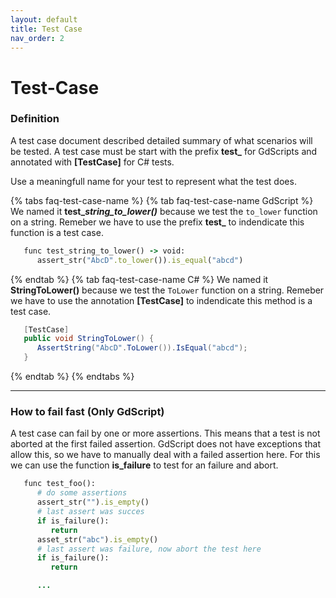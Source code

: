 ```yaml
---
layout: default
title: Test Case
nav_order: 2
---
```


# Test-Case

### Definition

A test case document described detailed summary of what scenarios will be tested.
A test case must be start with the prefix **test_** for GdScripts and annotated with **[TestCase]** for C# tests.

Use a meaningfull name for your test to represent what the test does.


{% tabs faq-test-case-name %}
{% tab faq-test-case-name GdScript %}
We named it **test_*string_to_lower()*** because we test the `to_lower` function on a string.
Remeber we have to use the prefix **test_** to indendicate this function is a test case.

```ruby
   func test_string_to_lower() -> void:
      assert_str("AbcD".to_lower()).is_equal("abcd")
```
{% endtab %}
{% tab faq-test-case-name C# %}
We named it **StringToLower()** because we test the `ToLower` function on a string.
Remeber we have to use the annotation **[TestCase]** to indendicate this method is a test case.

```cs
   [TestCase]
   public void StringToLower() {
      AssertString("AbcD".ToLower()).IsEqual("abcd");
   }
```
{% endtab %}
{% endtabs %}

---

### How to fail fast (Only GdScript)
A test case can fail by one or more assertions. This means that a test is not aborted at the first failed assertion. GdScript does not have exceptions that allow this, so we have to manually deal with a failed assertion here. For this we can use the function **is_failure** to test for an failure and abort.

```ruby
   func test_foo():
      # do some assertions
      assert_str("").is_empty()
      # last assert was succes 
      if is_failure():
         return
      asset_str("abc").is_empty()
      # last assert was failure, now abort the test here
      if is_failure():
         return

      ...
```

